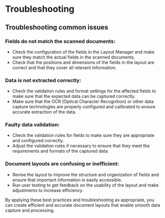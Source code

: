 # Troubleshooting

## Troubleshooting common issues&#x20;

### Fields do not match the scanned documents:

* Check the configuration of the fields in the Layout Manager and make sure they match the actual fields in the scanned documents.&#x20;
* Check that the positions and dimensions of the fields in the layout are correct and that they cover all relevant information.&#x20;

### Data is not extracted correctly:

* Check the validation rules and format settings for the affected fields to make sure that the expected data can be captured correctly.&#x20;
* Make sure that the OCR (Optical Character Recognition) or other data capture technologies are properly configured and calibrated to ensure accurate extraction of the data.&#x20;

### Faulty data validation:

* Check the validation rules for fields to make sure they are appropriate and configured correctly.&#x20;
* Adjust the validation rules if necessary to ensure that they meet the requirements and formats of the captured data.&#x20;

### Document layouts are confusing or inefficient:

* Revise the layout to improve the structure and organization of fields and ensure that important information is easily accessible.
* Run user testing to get feedback on the usability of the layout and make adjustments to increase efficiency.



By applying these best practices and troubleshooting as appropriate, you can create efficient and accurate document layouts that enable smooth data capture and processing.

